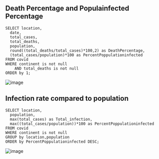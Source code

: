 ## Death Percentage and Populainfected Percentage

``` 
SELECT location,
  date,
  total_cases,
  total_deaths, 
  population,
  round((total_deaths/total_cases)*100,2) as DeathPercentage,
  (total_cases/population)*100 as PercentPoppulationinfected
FROM covid
WHERE continent is not null
	AND total_deaths is not null
ORDER by 1;

````
![image](https://user-images.githubusercontent.com/124046836/235060870-8dcd059a-a62f-4ea7-81a4-a7d012436020.png)

## Infection rate compared to population

```
SELECT location,
  population,
  max(total_cases) as Total_infection,
  max((total_cases/population))*100 as PercentPoppulationinfected
FROM covid 
WHERE continent is not null
GROUP by location,population
ORDER by PercentPoppulationinfected DESC;

```

![image](https://user-images.githubusercontent.com/124046836/235062142-d3b22b01-4bfe-4f16-a29c-80d6539c1e82.png)
